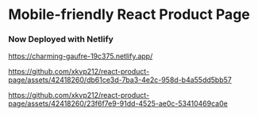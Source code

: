 # Mobile-friendly React Product Page

### Now Deployed with Netlify

https://charming-gaufre-19c375.netlify.app/

https://github.com/xkvp212/react-product-page/assets/42418260/db61ce3d-7ba3-4e2c-958d-b4a55dd5bb57

https://github.com/xkvp212/react-product-page/assets/42418260/23f6f7e9-91dd-4525-ae0c-53410469ca0e
